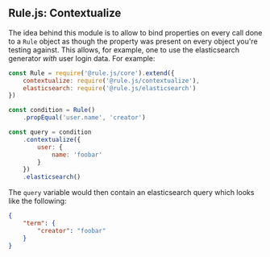 ## Rule.js: Contextualize
The idea behind this module is to allow to bind properties on
every call done to a `Rule` object as though the property was
present on every object you're testing against. This allows,
for example, one to use the elasticsearch generator _with_
user login data. For example:

```javascript
const Rule = require('@rule.js/core').extend({
	contextualize: require('@rule.js/contextualize'),
	elasticsearch: require('@rule.js/elasticsearch')
})

const condition = Rule()
	.propEqual('user.name', 'creator')

const query = condition
	.contextualize({
		user: {
			name: 'foobar'
		}
	})
	.elasticsearch()

```

The `query` variable would then contain an elasticsearch query which looks
like the following:
```json
{
	"term": {
		"creator": "foobar"
	}
}
```
